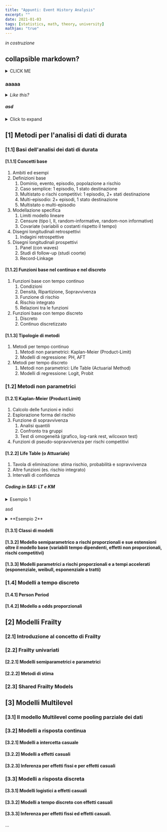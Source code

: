 ```yaml
---
title: "Appunti: Event History Analysis"
excerpt: ""
date: 2021-01-03
tags: [statistics, math, theory, university]
mathjax: "true"
---
```


*in costruzione*

## collapsible markdown?

<details>
	<summary>CLICK ME</summary>
	
	```python
	print("hello world!")
	```
</details>

### aaaaa

<details>
<summary>
<i>Like this? </i>
</summary>
<p>

```python
print("hello world!")
```

</p>
</details>

##### asd

<details>
	<summary>Click to expand</summary>
	
	~~~ python
	Code here
	~~~
</details>



## [1] Metodi per l'analisi di dati di durata

### [1.1] Basi dell'analisi dei dati di durata

#### [1.1.1] Concetti base
1. Ambiti ed esempi
2. Definizioni base
	1. Dominio, evento, episodio, popolazione a rischio
	2. Caso semplice: 1 episodio, 1 stato destinazione
	3. Multistato o rischi competitivi: 1 episodio, 2+ stati destinazione
	4. Multi-episodio: 2+ episodi, 1 stato destinazione
	5. Multistato o multi-episodio
3. Modellazione specifica
	1. Limiti modello lineare
	2. Censure (tipo I, II, random-informative, random-non informative)
	3. Covariate (variabili o costanti rispetto il tempo)
4. Disegni longitudinali retrospettivi
	1. Indagini retrospettive
5. Disegni longitudinali prospettivi
	1. Panel (con waves)
	2. Studi di follow-up (studi coorte)
	3. Record-Linkage

#### [1.1.2] Funzioni base nel continuo e nel discreto
1. Funzioni base con tempo continuo
	1. Condizioni
	2. Densità, Ripartizione, Sopravvivenza
	3. Funzione di rischio
	4. Rischio integrato
	5. Relazioni tra le funzioni
2. Funzioni base con tempo discreto
	1. Discreto
	2. Continuo discretizzato

#### [1.1.3] Tipologie di metodi
1. Metodi per tempo continuo
	1. Metodi non parametrici: Kaplan-Meier (Product-Limit)
	2. Modelli di regressione: PH, AFT
2. Metodi per tempo discreto
	1. Metodi non parametrici: Life Table (Actuarial Method)
	2. Modelli di regressione: Logit, Probit

### [1.2] Metodi non parametrici

#### [1.2.1] Kaplan-Meier (Product Limit)
1. Calcolo delle funzioni e indici
2. Esplorazione forma del rischio
3. Funzione di sopravvivenza
	1. Analisi quantili
	2. Confronto tra gruppi
	3. Test di omogeneità (grafico, log-rank rest, wilcoxon test)
4. Funzioni di pseudo-sopravvivenza per rischi competitivi

#### [1.2.2] Life Table (o Attuariale)
1. Tavola di eliminazione: stima rischio, probabilità e sopravvivenza
2. Altre funzioni (es. rischio integrato)
3. Intervalli di confidenza

##### Coding in SAS: LT e KM
<details><summary>Esempio 1</summary>
<p>

```sas
* creo df;
data dati;
input time cens;
cards;
0.1 1
0.2 1
0.5 0
0.5 1
0.7 1
0.8 1
1.3 1
1.5 1
1.8 0
2.5 1
2.5 1
2.5 0
3.2 1
3.7 1
3.8 0
;
run;

* stima LT;
proc lifetest 
data=dati
method= lt
intervals= 1 2 3 4
plots =(s h) graphics  /* se una sola funzione non serve () */
outsurv=conf1;
time time*cens(0);
title “analisi LT durata episodi”;
run;

* stima KM;
proc lifetest 
data=dati
plots =(s h) graphics  
outsurv=conf2;
time time*cens(0);
title “analisi KM durata episodi”;
run;
```

</p>
</details>

asd  

<details><summary>**Esempio 2**</summary>
<p>
```sas
* carico df;
libname dir "/home/dati";
data pippo;
set dir.rrdat1;
durata=tfin-tstart+1;
des=0;
if tfin lt ti then des=1; /* pongo=0 casi censurati*/
run;

* stime con LT (unico gruppo//distinto per M e F);
proc lifetest
	data=pippo
	method=life
	width=30
plots =(s h) graphics   
/* N.B: se più di 1 funzione (ls lls ...) usare () altrimenti: plots=s graphics */
	outsurv=conf1;
time durata*des (0);
/* chiedo S per maschi e femmine */
*strata sex;
title “analisi LT durata episodi lavoro uomini e donne”;
run;

* stime con KM per M e F;
proc lifetest
	data=pippo
	plots=(s(cl) h(cl) ls) graphics
	outsurv=conf2;
time durata*des (0);
strata sex;
title ”analisi KM su dati durata occupazione – M e F”; 
symbol1 v=none color=black line=1;
symbol2 v=none color=red line=2;
run;
proc print data=conf2;
run;
```
</p>
</details>





### [1.3] Modelli a tempo continuo

#### Modello semi-parametrico
1. Modello base
	1. Caratteristiche modello di Cox
	2. Significato PH (Proportional Hazard)
2. Parametri e risk score
	1. Interpretazione parametri
	2. Significatività statistica dei parametri
	3. Risk score
3. Bontà adattamento modello
	1. Rapporto di verosimiglianza
	2. AIC e BIC
4. Modello a rischi competitivi
5. Stima di massima verosimiglianza 
	1. Metodo FL (Full Likelihood - “Qual è la probabilità che l'individuo i-mo sperimenti un evento nel $$t_j$$ osservato?'')
	2. Complicazioni: censure e rischio base
	3. Metodo PL (Partial Likelihood - “Dato che qualcuno sperimenta un evento al tempo $$t_j$$ qual è la probabilità che si tratti dell'individuo i-mo?'') basato sui rank dei tempi
	4. Massimizzazione PL con metodi numerici iterativi
6. Ties
	1. Exact (tutti i possibili ordinamenti)
	2. Breslow (come Exact ma shrinkage to 0 se ci sono molti ties)
	3. Efron (come Breslow ma più vicino all'Exact)
	4. Discrete (eventi effettivamente doppioni)
7. Stima e utilizzo delle funzioni base
8. Variabili tempo-dipendenti
	1. Caratteristiche VTD
	2. Modello con VTD
	3. Come tenere sotto controllo variabili TD
	4. Spazio stati TD
	5. Effetti immediati o differiti nel tempo
9. Effetti non proporzionali
	1. ...


##### SAS
<details><summary>**Esempio 3**</summary>
<p>
```sas
```
</p>
</details>






#### [1.3.1] Classi di modelli
#### [1.3.2] Modello semiparametrico a rischi proporzionali e sue estensioni oltre il modello base (variabili tempo dipendenti, effetti non proporzionali, rischi competitivi)
#### [1.3.3] Modelli parametrici a rischi proporzionali e a tempi accelerati (esponenziale, weibull, esponenziale a tratti)

### [1.4] Modelli a tempo discreto
#### [1.4.1] Person Period
#### [1.4.2] Modello a odds proporzionali












## [2] Modelli Frailty
### [2.1] Introduzione al concetto di Frailty
### [2.2] Frailty univariati
#### [2.2.1] Modelli semiparametrici e parametrici
#### [2.2.2] Metodi di stima
### [2.3] Shared Frailty Models


## [3] Modelli Multilevel
### [3.1] Il modello Multilevel come pooling parziale dei dati
### [3.2] Modelli a risposta continua
#### [3.2.1] Modelli a intercetta casuale
#### [3.2.2] Modelli a effetti casuali
#### [3.2.3] Inferenza per effetti fissi e per effetti casuali
### [3.3] Modelli a risposta discreta
#### [3.3.1] Modelli logistici a effetti casuali
#### [3.3.2] Modelli a tempo discreto con effetti casuali
#### [3.3.3] Inferenza per effetti fissi ed effetti casuali.





...
